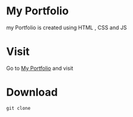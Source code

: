 # My Portfolio
my Portfolio is created using HTML , CSS and JS

# Visit
Go to [My Portfolio](https://portfolio-tadeesha.netlify.app) and visit

# Download

    git clone 
